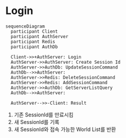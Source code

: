 # Login

```mermaid
sequenceDiagram
  participant Client
  participant AuthServer
  participant Redis
  participant AuthDb
  
  Client->>+AuthServer: Login
  AuthServer->>AuthServer: Create Session Id
  AuthServer->>AuthDb: UpdateSessionCommand
  AuthDb-->>AuthServer: 
  AuthServer->>Redis: DeleteSessionCommand
  AuthServer->>Redis: AddSessionCommand
  AuthServer->>AuthDb: GetServerListQuery
  AuthDb-->>AuthServer: 
  
  AuthServer-->>-Client: Result
```
1. 기존 SessionId를 만료시킴
2. 새 SessionId를 기록
3. 새 SessionId와 접속 가능한 World List를 반환
